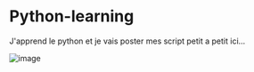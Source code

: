 # Python-learning
J'apprend le python et je vais poster mes script petit a petit ici...


![image](https://github.com/MehdiA7/Python-learning/assets/152538807/aa56aeb1-0619-46b9-b9dc-c5679ffeb7dc)
